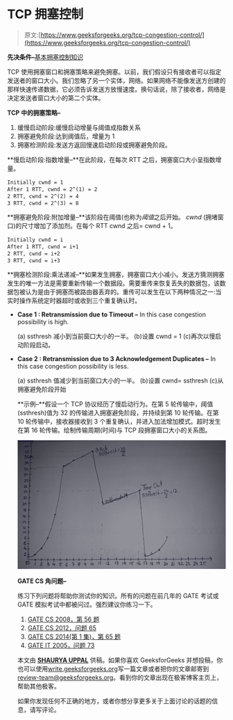 # TCP 拥塞控制

> 原文:[https://www.geeksforgeeks.org/tcp-congestion-control/](https://www.geeksforgeeks.org/tcp-congestion-control/)

**先决条件–**[基本拥塞控制知识](https://www.geeksforgeeks.org/computer-networks-congestion-control/)

TCP 使用拥塞窗口和拥塞策略来避免拥塞。以前，我们假设只有接收者可以指定发送者的窗口大小。我们忽略了另一个实体，网络。如果网络不能像发送方创建的那样快速传递数据，它必须告诉发送方放慢速度。换句话说，除了接收者，网络是决定发送者窗口大小的第二个实体。

**TCP 中的拥塞策略–**

1.  缓慢启动阶段:缓慢启动增量与阈值成指数关系
2.  拥塞避免阶段:达到阈值后，增量为 1
3.  拥塞检测阶段:发送方返回慢速启动阶段或拥塞避免阶段。

**慢启动阶段:指数增量–**在此阶段，在每次 RTT 之后，拥塞窗口大小呈指数增量。

```
Initially cwnd = 1
After 1 RTT, cwnd = 2^(1) = 2
2 RTT, cwnd = 2^(2) = 4
3 RTT, cwnd = 2^(3) = 8

```

**拥塞避免阶段:附加增量–**该阶段在阈值(也称为*阈值*之后开始。 *cwnd* (拥堵窗口)的尺寸增加了添加剂。在每个 RTT cwnd 之后= cwnd + 1。

```
Initially cwnd = i
After 1 RTT, cwnd = i+1
2 RTT, cwnd = i+2
3 RTT, cwnd = i+3

```

**拥塞检测阶段:乘法递减–**如果发生拥塞，拥塞窗口大小减小。发送方猜测拥塞发生的唯一方法是需要重新传输一个数据段。需要重传来恢复丢失的数据包，该数据包被认为是由于拥塞而被路由器丢弃的。重传可以发生在以下两种情况之一:当实时操作系统定时器超时或收到三个重复确认时。

*   **Case 1 : Retransmission due to Timeout –** In this case congestion possibility is high.

    (a) ssthresh 减小到当前窗口大小的一半。
    (b)设置 cwnd = 1
    (c)再次以慢启动阶段启动。

*   **Case 2 : Retransmission due to 3 Acknowledgement Duplicates –** In this case congestion possibility is less.

    (a) ssthresh 值减少到当前窗口大小的一半。
    (b)设置 cwnd= ssthresh
    (c)从拥塞避免阶段开始

    **示例–**假设一个 TCP 协议经历了慢启动行为。在第 5 轮传输中，阈值(ssthresh)值为 32 的传输进入拥塞避免阶段，并持续到第 10 轮传输。在第 10 轮传输中，接收器接收到 3 个重复确认，并进入加法增加模式。超时发生在第 16 轮传输。绘制传输周期(时间)与 TCP 段拥塞窗口大小的关系图。

    ![](img/f25e4f6872e95d1e6d6aadcaa6d8bb12.png)

    **GATE CS 角问题–**

    练习下列问题将帮助你测试你的知识。所有的问题在前几年的 GATE 考试或 GATE 模拟考试中都被问过。强烈建议你练习一下。

    1.  [GATE CS 2008，第 56 题](https://www.geeksforgeeks.org/gate-gate-cs-2008-question-56/)
    2.  [GATE CS 2012，问题 65](https://www.geeksforgeeks.org/gate-gate-cs-2012-question-45/)
    3.  [GATE CS 2014(第 1 集)，第 65 题](https://www.geeksforgeeks.org/gate-gate-cs-2014-set-1-question-37/)
    4.  [GATE IT 2005，问题 73](https://www.geeksforgeeks.org/gate-gate-it-2005-question-73/)

    本文由 [**SHAURYA UPPAL**](https://www.linkedin.com/in/shaurya-uppal-3b7a6373/) 供稿。如果你喜欢 GeeksforGeeks 并想投稿，你也可以使用[write.geeksforgeeks.org](https://write.geeksforgeeks.org)写一篇文章或者把你的文章邮寄到 review-team@geeksforgeeks.org。看到你的文章出现在极客博客主页上，帮助其他极客。

    如果你发现任何不正确的地方，或者你想分享更多关于上面讨论的话题的信息，请写评论。
